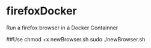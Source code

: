 # firefoxDocker
Run a firefox browser in a Docker Containner

##Use
chmod +x newBrowser.sh
sudo ./newBrowser.sh
